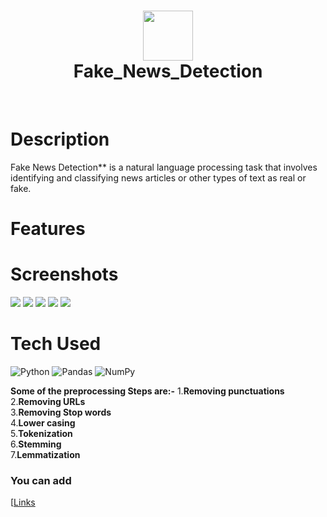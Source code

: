 <div align="center">
      <h1> <img src="https://encrypted-tbn0.gstatic.com/images?q=tbn:ANd9GcQN8PU6ve_ffwknXNtBnFRrnK9CChf0WSiQ1cKiMV02kcRPv2gGAi9artiIvvOVOxzgaKM&usqp=CAU" width="80px"><br/>Fake_News_Detection</h1>
     </div>
<p align="center"> <a href="https://github.com/EmamulHossen" target="_blank"><img alt="" src="https://img.shields.io/badge/Website-EA4C89?style=normal&logo=dribbble&logoColor=white" style="vertical-align:center" /></a> <a href="https://www.facebook.com/emamul.hossen.503" target="_blank"><img alt="" src="https://img.shields.io/badge/Facebook-1877F2?style=normal&logo=facebook&logoColor=white" style="vertical-align:center" /></a> <a href="https://www.linkedin.com/in/emamul-hossen-9a8ab1255/}" target="_blank"><img alt="" src="https://img.shields.io/badge/LinkedIn-0077B5?style=normal&logo=linkedin&logoColor=white" style="vertical-align:center" /></a> </p>

# Description
Fake News Detection** is a natural language processing task that involves identifying and classifying news articles or other types of text as real or fake.

# Features
#
# Screenshots
 <img src="#"> <img src="https://media.springernature.com/lw685/springer-static/image/chp%3A10.1007%2F978-3-030-90087-8_6/MediaObjects/517928_1_En_6_Fig4_HTML.png"> <img src="#"> <img src="#"> <img src="#">
# Tech Used
 ![Python](https://img.shields.io/badge/python-3670A0?style=for-the-badge&logo=python&logoColor=ffdd54) ![Pandas](https://img.shields.io/badge/pandas-%23150458.svg?style=for-the-badge&logo=pandas&logoColor=white) ![NumPy](https://img.shields.io/badge/numpy-%23013243.svg?style=for-the-badge&logo=numpy&logoColor=white)
      
 **Some of the preprocessing Steps are:-**
1.**Removing punctuations**<br/>
2.**Removing URLs**<br/>
3.**Removing Stop words**<br/>
4.**Lower casing**<br/>
5.**Tokenization**<br/>
6.**Stemming**<br/>
7.**Lemmatization**


### You can add 
[[Links](https://www.facebook.com/emamul.hossen.503)
 
    
